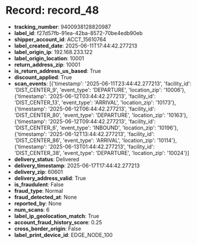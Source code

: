 # Record: record_48

- **tracking_number**: 9400938128820987
- **label_id**: f27d57fb-91ea-42ba-8572-70be4edb90eb
- **shipper_account_id**: ACCT_15610764
- **label_created_date**: 2025-06-11T17:44:42.277213
- **label_origin_ip**: 192.168.233.122
- **label_origin_location**: 10001
- **return_address_zip**: 10001
- **is_return_address_us_based**: True
- **discount_applied**: True
- **scan_events**: [{'timestamp': '2025-06-11T23:44:42.277213', 'facility_id': 'DIST_CENTER_9', 'event_type': 'DEPARTURE', 'location_zip': '10006'}, {'timestamp': '2025-06-12T03:44:42.277213', 'facility_id': 'DIST_CENTER_13', 'event_type': 'ARRIVAL', 'location_zip': '10173'}, {'timestamp': '2025-06-12T06:44:42.277213', 'facility_id': 'DIST_CENTER_80', 'event_type': 'DEPARTURE', 'location_zip': '10163'}, {'timestamp': '2025-06-12T09:44:42.277213', 'facility_id': 'DIST_CENTER_6', 'event_type': 'INBOUND', 'location_zip': '10196'}, {'timestamp': '2025-06-12T13:44:42.277213', 'facility_id': 'DIST_CENTER_86', 'event_type': 'ARRIVAL', 'location_zip': '10114'}, {'timestamp': '2025-06-13T01:44:42.277213', 'facility_id': 'DIST_CENTER_38', 'event_type': 'DEPARTURE', 'location_zip': '10024'}]
- **delivery_status**: Delivered
- **delivery_timestamp**: 2025-06-17T17:44:42.277213
- **delivery_zip**: 60601
- **delivery_address_valid**: True
- **is_fraudulent**: False
- **fraud_type**: Normal
- **fraud_detected_at**: None
- **reported_by**: None
- **num_scans**: 6
- **label_ip_geolocation_match**: True
- **account_fraud_history_score**: 0.25
- **cross_border_origin**: False
- **label_print_device_id**: EDGE_NODE_100
